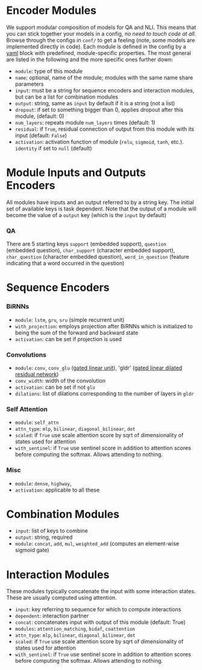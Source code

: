 # Encoder Modules

We support modular composition of models for QA and NLI. This means that you can stick together your models
in a config, *no need to touch code at all*. Browse through the configs in `conf/` to get a feeling (note, some
models are implemented directly in code). Each module is defined in the config by a [yaml](http://yaml.org/) block
with predefined, module-specific properties.
The most general are listed in the following and the more specific ones further down:

* `module`: type of this module
* `name`: optional, name of the module; modules with the same name share parameters
* `input`: must be a string for sequence encoders and interaction modules, but can be a list for combination modules
* `output`: string, same as `input` by default if it is a string (not a list)
* `dropout`: if set to something bigger than 0, applies dropout after this module, (default: 0)
* `num_layers`: repeats module `num_layers` times (default: 1)
* `residual`: if `True`, residual connection of output from this module with its input (default: `False`)
* `activation`: activation function of module (`relu`, `sigmoid`, `tanh`, etc.). `identity` if set to `null` (default)

# Module Inputs and Outputs Encoders

All modules have inputs and an output referred to by a string key. The initial set of available keys is task dependent.
Note that the output of a module will become the value of a `output` key (which is the `input` by default)

### QA
There are 5 starting keys `support` (embedded support), `question` (embedded question),
`char_support` (character embedded support), `char_question` (character embedded question),
`word_in_question` (feature indicating that a word occurred in the question)

# Sequence Encoders

### BiRNNs 
* `module`: `lstm`, `gru`, `sru` (simple recurrent unit)
* `with_projection`: employs projection after BiRNNs which is initialized to being the sum of the forward and backward state
* `activation`: can be set if projection is used

### Convolutions
* `module`: `conv`, `conv_glu` ([gated linear unit](https://arxiv.org/pdf/1612.08083.pdf)), 'gldr' ([gated linear dilated residual network](https://openreview.net/pdf?id=HJRV1ZZAW))
* `conv_width`: width of the convolution
* `activation`: can be set if not `glu`
* `dilations`: list of dilations corresponding to the number of layers in `gldr`

### Self Attention
* `module`: `self_attn`
* `attn_type`: `mlp`, `bilinear`, `diagonal_bilinear`, `dot`
* `scaled`: if `True` use scale attention score by sqrt of dimensionality of states used for attention
* `with_sentinel`: if `True` use sentinel score in addition to attention scores before computing the softmax. Allows attending to nothing.
 
### Misc
* `module`: `dense`, `highway`,
* `activation`: applicable to all these

# Combination Modules
* `input`: list of keys to combine
* `output`: string, required
* `module`: `concat`, `add`, `mul`, `weighted_add` (computes an element-wise sigmoid gate)

# Interaction Modules
These modules typically concatenate the input with some interaction states. These are usually computed using attention.

* `input`: key referring to sequence for which to compute interactions
* `dependent`: interaction partner
* `concat`: concatenates input with output of this module (default: True)
* `modules`: `attention_matching`, `bidaf`, `coattention`
* `attn_type`: `mlp`, `bilinear`, `diagonal_bilinear`, `dot`
* `scaled`: if `True` use scale attention score by sqrt of dimensionality of states used for attention
* `with_sentinel`: if `True` use sentinel score in addition to attention scores before computing the softmax. Allows attending to nothing.
